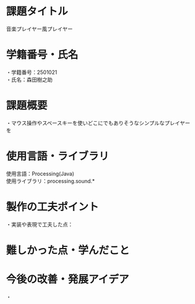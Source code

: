 # 課題タイトル
音楽プレイヤー風プレイヤー
# 学籍番号・氏名
・学籍番号：2501021<br>・氏名：森田樹之助
# 課題概要
・マウス操作やスペースキーを使いどこにでもありそうなシンプルなプレイヤーを
# 使用言語・ライブラリ
使用言語：Processing(Java)<br>使用ライブラリ：processing.sound.*
# 製作の工夫ポイント
・実装や表現で工夫した点：
# 難しかった点・学んだこと
# 今後の改善・発展アイデア
・
# 
